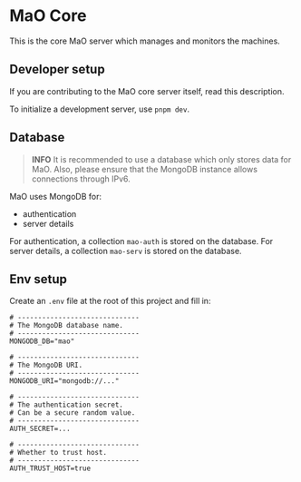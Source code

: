 # MaO Core

This is the core MaO server which manages and monitors the machines.

## Developer setup

If you are contributing to the MaO core server itself, read this description.

To initialize a development server, use `pnpm dev`.

## Database

> **INFO** It is recommended to use a database which only stores data for MaO.
> Also, please ensure that the MongoDB instance allows connections through IPv6.

MaO uses MongoDB for:

- authentication
- server details

For authentication, a collection `mao-auth` is stored on the database.
For server details, a collection `mao-serv` is stored on the database.

## Env setup

Create an `.env` file at the root of this project and fill in:

```shell
# ------------------------------
# The MongoDB database name.
# ------------------------------
MONGODB_DB="mao"

# ------------------------------
# The MongoDB URI.
# ------------------------------
MONGODB_URI="mongodb://..."

# ------------------------------
# The authentication secret.
# Can be a secure random value.
# ------------------------------
AUTH_SECRET=...

# ------------------------------
# Whether to trust host.
# ------------------------------
AUTH_TRUST_HOST=true
```
